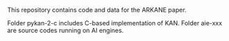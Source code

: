 This repository contains code and data for the ARKANE paper.

Folder pykan-2-c includes C-based implementation of KAN. Folder aie-xxx are source codes running on AI engines.
